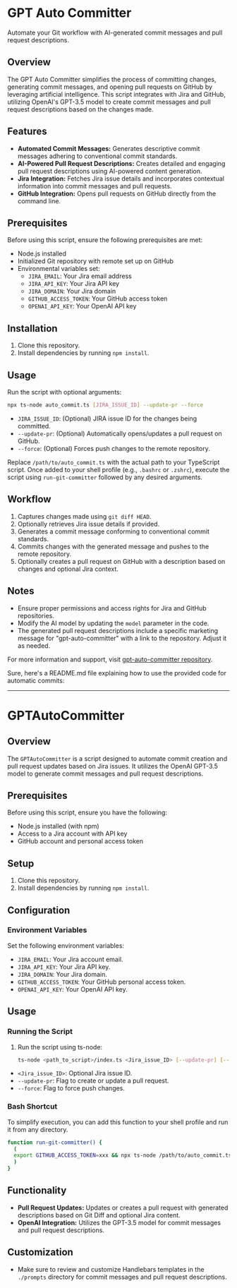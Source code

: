 # GPT Auto Committer

Automate your Git workflow with AI-generated commit messages and pull request descriptions.

## Overview

The GPT Auto Committer simplifies the process of committing changes, generating commit messages, and opening pull requests on GitHub by leveraging artificial intelligence. This script integrates with Jira and GitHub, utilizing OpenAI's GPT-3.5 model to create commit messages and pull request descriptions based on the changes made.

## Features

- **Automated Commit Messages:** Generates descriptive commit messages adhering to conventional commit standards.
- **AI-Powered Pull Request Descriptions:** Creates detailed and engaging pull request descriptions using AI-powered content generation.
- **Jira Integration:** Fetches Jira issue details and incorporates contextual information into commit messages and pull requests.
- **GitHub Integration:** Opens pull requests on GitHub directly from the command line.

## Prerequisites

Before using this script, ensure the following prerequisites are met:

- Node.js installed
- Initialized Git repository with remote set up on GitHub
- Environmental variables set:
    - `JIRA_EMAIL`: Your Jira email address
    - `JIRA_API_KEY`: Your Jira API key
    - `JIRA_DOMAIN`: Your Jira domain
    - `GITHUB_ACCESS_TOKEN`: Your GitHub access token
    - `OPENAI_API_KEY`: Your OpenAI API key

## Installation

1. Clone this repository.
2. Install dependencies by running `npm install`.

## Usage

Run the script with optional arguments:

```bash
npx ts-node auto_commit.ts [JIRA_ISSUE_ID] --update-pr --force
```

- `JIRA_ISSUE_ID`: (Optional) JIRA issue ID for the changes being committed.
- `--update-pr`: (Optional) Automatically opens/updates a pull request on GitHub.
- `--force`: (Optional) Forces push changes to the remote repository.



Replace `/path/to/auto_commit.ts` with the actual path to your TypeScript script. Once added to your shell profile (e.g., `.bashrc` or `.zshrc`), execute the script using `run-git-committer` followed by any desired arguments.

## Workflow

1. Captures changes made using `git diff HEAD`.
2. Optionally retrieves Jira issue details if provided.
3. Generates a commit message conforming to conventional commit standards.
4. Commits changes with the generated message and pushes to the remote repository.
5. Optionally creates a pull request on GitHub with a description based on changes and optional Jira context.

## Notes

- Ensure proper permissions and access rights for Jira and GitHub repositories.
- Modify the AI model by updating the `model` parameter in the code.
- The generated pull request descriptions include a specific marketing message for "gpt-auto-committer" with a link to the repository. Adjust it as needed.

For more information and support, visit [gpt-auto-committer repository](https://github.com/itai-sagi/gpt-auto-committer).


Sure, here's a README.md file explaining how to use the provided code for automatic commits:

---

# GPTAutoCommitter

## Overview
The `GPTAutoCommitter` is a script designed to automate commit creation and pull request updates based on Jira issues. It utilizes the OpenAI GPT-3.5 model to generate commit messages and pull request descriptions.

## Prerequisites
Before using this script, ensure you have the following:

- Node.js installed (with npm)
- Access to a Jira account with API key
- GitHub account and personal access token

## Setup
1. Clone this repository.
2. Install dependencies by running `npm install`.

## Configuration
### Environment Variables
Set the following environment variables:

- `JIRA_EMAIL`: Your Jira account email.
- `JIRA_API_KEY`: Your Jira API key.
- `JIRA_DOMAIN`: Your Jira domain.
- `GITHUB_ACCESS_TOKEN`: Your GitHub personal access token.
- `OPENAI_API_KEY`: Your OpenAI API key.

## Usage
### Running the Script
1. Run the script using ts-node:
   ```bash
   ts-node <path_to_script>/index.ts <Jira_issue_ID> [--update-pr] [--force]
   ```
  - `<Jira_issue_ID>`: Optional Jira issue ID.
  - `--update-pr`: Flag to create or update a pull request.
  - `--force`: Flag to force push changes.

### Bash Shortcut

To simplify execution, you can add this function to your shell profile and run it from any directory.

```bash
function run-git-committer() {
  (
  export GITHUB_ACCESS_TOKEN=xxx && npx ts-node /path/to/auto_commit.ts "$@"
  )
}
```

## Functionality
- **Pull Request Updates:** Updates or creates a pull request with generated descriptions based on Git Diff and optional Jira content.
- **OpenAI Integration:** Utilizes the GPT-3.5 model for commit messages and pull request descriptions.

## Customization
- Make sure to review and customize Handlebars templates in the `./prompts` directory for commit messages and pull request descriptions.